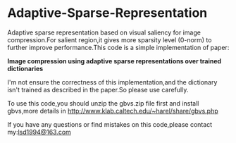 # Adaptive-Sparse-Representation
Adaptive sparse representation based on visual saliency for image compression.For salient region,it gives more sparsity level (0-norm) to further improve performance.This code is a simple implementation of paper:

**Image compression using adaptive sparse representations over trained dictionaries**

I'm not ensure the correctness of this implementation,and the dictionary isn't trained as described in the paper.So please use carefully.

To use this code,you should unzip the gbvs.zip file first and install gbvs,more details in http://www.klab.caltech.edu/~harel/share/gbvs.php

If you have any questions or find mistakes on this code,please contact my:lsd1994@163.com
